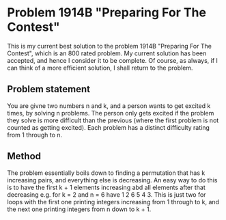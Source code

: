 # Problem 1914B "Preparing For The Contest"
This is my current best solution to the problem 1914B "Preparing For The Contest", which is an 800 rated problem. My current solution has been accepted, and hence I consider it to be complete. Of course, as always, if I can think of a more efficient solution, I shall return to the problem. 

## Problem statement
You are givne two numbers n and k, and a person wants to get excited k times, by solving n problems. The person only gets excited if the problem they solve is more difficult than the previous (where the first problem is not counted as getting excited). Each problem has a distinct difficulty rating from 1 through to n.

## Method
The problem essentially boils down to finding a permutation that has k increasing pairs, and everything else is decreasing. An easy way to do this is to have the first k + 1 elements increasing abd all elements after that decreasing e.g. for k = 2 and n = 6 have 1 2 6 5 4 3. This is just two for loops with the first one printing integers increasing from 1 through to k, and the next one printing integers from n down to k + 1.